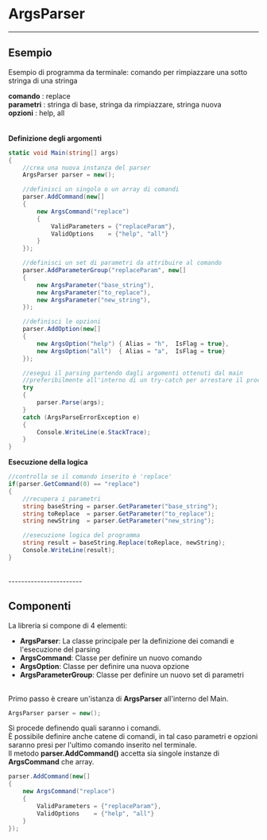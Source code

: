 # ArgsParser
---------------
## Esempio
Esempio di programma da terminale: comando per rimpiazzare una sotto stringa di una stringa

**comando**   : replace\
**parametri** : stringa di base, stringa da rimpiazzare, stringa nuova\
**opzioni**   : help, all\
\
\
**Definizione degli argomenti**
```C#
static void Main(string[] args)
{
    //crea una nuova instanza del parser
    ArgsParser parser = new();

    //definisci un singolo o un array di comandi
    parser.AddCommand(new[]
    {
        new ArgsCommand("replace")
        {
            ValidParameters = {"replaceParam"},
            ValidOptions    = {"help", "all"}
        }
    });

    //definisci un set di parametri da attribuire al comando
    parser.AddParameterGroup("replaceParam", new[]
    {
        new ArgsParameter("base_string"),
        new ArgsParameter("to_replace"),
        new ArgsParameter("new_string"),
    });

    //definisci le opzioni
    parser.AddOption(new[]
    {
        new ArgsOption("help") { Alias = "h",  IsFlag = true},
        new ArgsOption("all")  { Alias = "a",  IsFlag = true}
    });

    //esegui il parsing partendo dagli argomenti ottenuti dal main
	//preferibilmente all'interno di un try-catch per arrestare il processo in caso di errore
    try
	{ 
		parser.Parse(args); 
	}
	catch (ArgsParseErrorException e) 
	{ 
		Console.WriteLine(e.StackTrace); 
	}
}
```



**Esecuzione della logica**
```C#
//controlla se il comando inserito è 'replace'
if(parser.GetCommand(0) == "replace")
{
    //recupera i parametri
    string baseString = parser.GetParameter("base_string");
    string toReplace  = parser.GetParameter("to_replace");
    string newString  = parser.GetParameter("new_string");

    //esecuzione logica del programma
    string result = baseString.Replace(toReplace, newString);
    Console.WriteLine(result);
}
```

\
\-----------------------
## Componenti
La libreria si compone di 4 elementi:
- **ArgsParser**: La classe principale per la definizione dei comandi e l'esecuzione del parsing
- **ArgsCommand**: Classe per definire un nuovo comando
- **ArgsOption**: Classe per definire una nuova opzione
- **ArgsParameterGroup**: Classe per definire un nuovo set di parametri

\
Primo passo è creare un'istanza di **ArgsParser** all'interno del Main.
```C#
ArgsParser parser = new();
```
Si procede definendo quali saranno i comandi.\
È possibile definire anche catene di comandi, in tal caso parametri e opzioni saranno presi per l'ultimo comando inserito nel terminale.\
Il metodo **parser.AddCommand()** accetta sia singole instanze di  **ArgsCommand** che array.
```C#
parser.AddCommand(new[]
{
    new ArgsCommand("replace")
    {
        ValidParameters = {"replaceParam"},
        ValidOptions    = {"help", "all"}
    }
});
```
